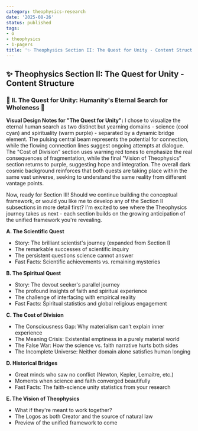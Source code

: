 ```yaml
---
category: theophysics-research
date: '2025-08-26'
status: published
tags:
- o
- theophysics
- 1-pagers
title: '✨ Theophysics Section II: The Quest for Unity - Content Structure'
---
```

   
## ✨ Theophysics Section II: The Quest for Unity - Content Structure   
   
### 🌟 **II. The Quest for Unity: Humanity's Eternal Search for Wholeness** 🌌   
   
**Visual Design Notes for "The Quest for Unity":** I chose to visualize the eternal human search as two distinct but yearning domains - science (cool cyan) and spirituality (warm purple) - separated by a dynamic bridge element. The pulsing central beam represents the potential for connection, while the flowing connection lines suggest ongoing attempts at dialogue. The "Cost of Division" section uses warning red tones to emphasize the real consequences of fragmentation, while the final "Vision of Theophysics" section returns to purple, suggesting hope and integration. The overall dark cosmic background reinforces that both quests are taking place within the same vast universe, seeking to understand the same reality from different vantage points.   
   
Now, ready for Section III! Should we continue building the conceptual framework, or would you like me to develop any of the Section II subsections in more detail first? I'm excited to see where the Theophysics journey takes us next - each section builds on the growing anticipation of the unified framework you're revealing.   
   
**A. The Scientific Quest**   
   
   
- Story: The brilliant scientist's journey (expanded from Section I)   
- The remarkable successes of scientific inquiry   
- The persistent questions science cannot answer   
- Fast Facts: Scientific achievements vs. remaining mysteries   
   
**B. The Spiritual Quest**   
   
   
- Story: The devout seeker's parallel journey   
- The profound insights of faith and spiritual experience   
- The challenge of interfacing with empirical reality   
- Fast Facts: Spiritual statistics and global religious engagement   
   
**C. The Cost of Division**   
   
   
- The Consciousness Gap: Why materialism can't explain inner experience   
- The Meaning Crisis: Existential emptiness in a purely material world   
- The False War: How the science vs. faith narrative hurts both sides   
- The Incomplete Universe: Neither domain alone satisfies human longing   
   
**D. Historical Bridges**   
   
   
- Great minds who saw no conflict (Newton, Kepler, Lemaitre, etc.)   
- Moments when science and faith converged beautifully   
- Fast Facts: The faith-science unity statistics from your research   
   
**E. The Vision of Theophysics**   
   
   
- What if they're meant to work together?   
- The Logos as both Creator and the source of natural law   
- Preview of the unified framework to come